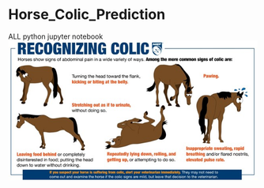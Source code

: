 # Horse_Colic_Prediction
ALL python jupyter notebook
<img src="https://github.com/rpjinu/Horse_Colic_Prediction/blob/main/Colic-Signs.jpg" width=1000>
